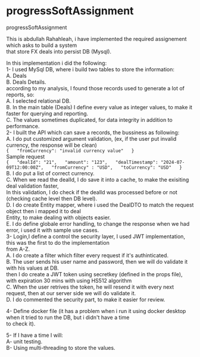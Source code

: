

# progressSoftAssignment
progressSoftAssignment

This is abdullah Rahahleah, i have implemented the required assignement which asks to build a system     
that store FX deals into persist DB (Mysql).

In this implementation i did the following:    
1- I used MySql DB, where i build two tables to store the information:    
A. Deals    
B. Deals Details.    
according to my analysis, I found those records used to generate a lot of reports, so:    
A. I selected relational DB.    
B. In the main table (Deals) I define every value as integer values, to make it faster for querying and reporting.    
C. The values sometimes duplicated, for data integrity in addition to performance.  
2- I built the API which can save a records, the bussiness as following:  
A. I do put customized argument validation, (ex, if the user put invalid currency, the response will be clean)  
`{  
"fromCurrency": "invalid currency value"  
}`  
Sample request  
`{  
"dealId": "21",  
"amount": "123",  
"dealTimestamp": "2024-07-09T12:00:00Z",  
"fromCurrency" : "USD",  
"toCurrency": "USD"  
}`  
B. I do put a list of correct currency.  
C. When we read the dealId, I do save it into a cache, to make the exisiting deal validation faster,   
In this validation, I do check if the dealId was processed before or not (checking cache level then DB level).  
D. I do create Entity mapper, where i used the DealDTO to match the request object then i mapped it to deal   
Entity, to make dealing with objects easier.  
E. I do define globale error handling, to change the response when we had error, i used it with sample use cases.  
3- Login,I define a control the security layer, I used JWT implementation, this was the first to do the implementation  
from A-Z.   
A. I do create a filter which filter every request if it's authinticated.  
B. The user sends his user name and password, then we will do validate it with his values at DB.  
then I do create a JWT token using secretkey (defined in the props file), with expiration 30 mins with using HS512 algorithm  
C. When the user retrives the token, he will resend it with every next request, then at our server side we will do validate it.  
D. I do commented the security part, to make it easier for review.

4- Define docker file (it has a problem when i run it using docker desktop when it tried to run the DB, but i didn't have a time  
to check it).

5- If I have a time I will:  
A- unit testing.  
B- Using multi-threading to store the values.